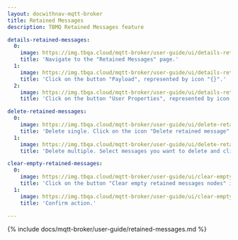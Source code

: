```yaml
---
layout: docwithnav-mqtt-broker
title: Retained Messages
description: TBMQ Retained Messages feature

details-retained-messages:
  0:
    image: https://img.tbqa.cloud/mqtt-broker/user-guide/ui/details-retained-messages-1.png
    title: 'Navigate to the "Retained Messages" page.'
  1:
    image: https://img.tbqa.cloud/mqtt-broker/user-guide/ui/details-retained-messages-2.png
    title: 'Click on the button "Payload", represented by icon "{}".'
  2:
    image: https://img.tbqa.cloud/mqtt-broker/user-guide/ui/details-retained-messages-3.png
    title: 'Click on the button "User Properties", represented by icon "[]".'

delete-retained-messages:
  0:
    image: https://img.tbqa.cloud/mqtt-broker/user-guide/ui/delete-retained-messages-1.png
    title: 'Delete single. Click on the icon "Delete retained message" and confirm action.'
  1:
    image: https://img.tbqa.cloud/mqtt-broker/user-guide/ui/delete-retained-messages-2.png
    title: 'Delete multiple. Select messages you want to delete and click on the "Delete" icon in the top right corner.'

clear-empty-retained-messages:
  0:
    image: https://img.tbqa.cloud/mqtt-broker/user-guide/ui/clear-empty-retained-messages-1.png
    title: 'Click on the button "Clear empty retained messages nodes" in the top right corner.'
  1:
    image: https://img.tbqa.cloud/mqtt-broker/user-guide/ui/clear-empty-retained-messages-2.png
    title: 'Confirm action.'

---
```


{% include docs/mqtt-broker/user-guide/retained-messages.md %}
